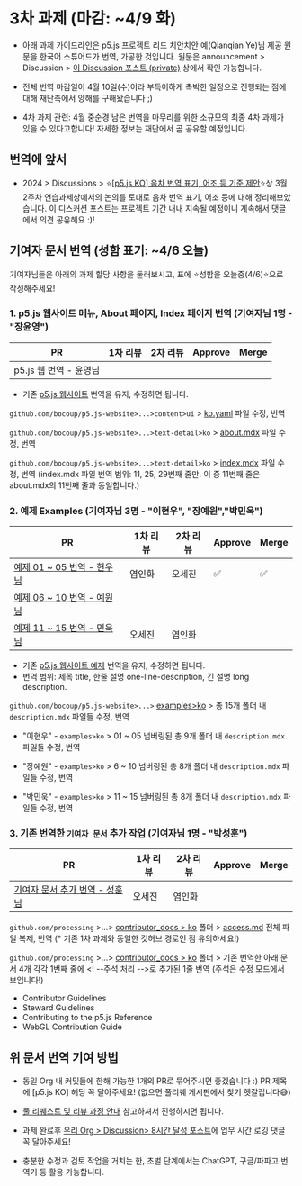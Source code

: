 # 3차 과제 (마감: ~4/9 화)

* 아래 과제 가이드라인은 p5.js 프로젝트 리드 치안치안 예(Qianqian Ye)님 제공 원문을 한국어 스튜어드가 번역, 가공한 것입니다. 원문은 announcement > Discussion > [이 Discussion 포스트 (private)](https://github.com/orgs/p5-js-KO-Translation/discussions/8) 상에서 확인 가능합니다.

* 전체 번역 마감일이 4월 10일(수)이라 부득이하게 촉박한 일정으로 진행되는 점에 대해 재단측에서 양해를 구해왔습니다 ;)

* 4차 과제 관련: 4월 중순경 남은 번역을 마무리를 위한 소규모의 최종 4차 과제가 있을 수 있다고합니다! 자세한 정보는 재단에서 곧 공유할 예정입니다.


## 번역에 앞서

* 2024 > Discussions > ⭐[[p5.js KO] 음차 번역 표기, 어조 등 기준 제안](https://github.com/p5-js-KO-Translation/2024/discussions/6)⭐상 3월 2주차 연습과제상에서의 논의를 토대로 음차 번역 표기, 어조 등에 대해 정리해보았습니다. 이 디스커션 포스트는 프로젝트 기간 내내 지속될 예정이니 계속해서 댓글에서 의견 공유해요 :)!


## 기여자 문서 번역 (성함 표기: ~4/6 오늘)


기여자님들은 아래의 과제 할당 사항을 둘러보시고, 표에 ⭐성함을 오늘중(4/6)⭐으로 작성해주세요! 


### 1. p5.js 웹사이트 메뉴, About 페이지, Index 페이지 번역 (기여자님 1명 - "장윤영")

| PR | 1차 리뷰 | 2차 리뷰 | Approve | Merge |
|------|---|---|---|---|
| p5.js 웹 번역 - 윤영님  |  |  | | |

* 기존 [p5.js 웹사이트](https://p5js.org/ko) 번역을 유지, 수정하면 됩니다.

`github.com/bocoup/p5.js-website>...>content>ui` > [ko.yaml](https://github.com/bocoup/p5.js-website/tree/main/src/content/ui) 파일 수정, 번역
 
`github.com/bocoup/p5.js-website>...>text-detail>ko` > [about.mdx](https://github.com/bocoup/p5.js-website/tree/main/src/content/text-detail/ko) 파일 수정, 번역
 
`github.com/bocoup/p5.js-website>...>text-detail>ko` > [index.mdx](https://github.com/bocoup/p5.js-website/tree/main/src/content/text-detail/ko) 파일 수정, 번역 (index.mdx 파일 번역 범위: 11, 25, 29번째 줄만. 이 중 11번째 줄은 about.mdx의 11번째 줄과 동일합니다.)




### 2. 예제 Examples (기여자님 3명 - "이현우", "장예원","박민욱")

| PR | 1차 리뷰 | 2차 리뷰 | Approve | Merge |
|------|---|---|---|---|
| [예제 01 ~ 05 번역 - 현우님](https://github.com/bocoup/p5.js-website/pull/144) | 염인화 | 오세진 | ✅ | ✅ |
| [예제 06 ~ 10 번역 - 예원님](https://github.com/bocoup/p5.js-website/pull/167) |  |  | | |
| [예제 11 ~ 15 번역 - 민욱님](https://github.com/bocoup/p5.js-website/pull/166) | 오세진 | 염인화 |  | |

 * 기존 [p5.js 웹사이트 예제](https://p5js.org/ko/examples) 번역을 유지, 수정하면 됩니다.
 * 번역 범위: 제목 title, 한줄 설명 one-line-description, 긴 설명 long description.

`github.com/bocoup/p5.js-website>...>` [examples>ko](https://github.com/bocoup/p5.js-website/tree/main/src/content/examples/ko) > 총 15개 폴더 내 `description.mdx` 파일들 수정, 번역

* "이현우" - `examples>ko` > 01 ~ 05 넘버링된 총 9개 폴더 내 `description.mdx` 파일들 수정, 번역

* "장예원" - `examples>ko` > 6 ~ 10 넘버링된 총 8개 폴더 내 `description.mdx` 파일들 수정, 번역

* "박민욱" - `examples>ko` > 11 ~ 15 넘버링된 총 8개 폴더 내 `description.mdx` 파일들 수정, 번역



### 3. 기존 번역한 `기여자 문서` 추가 작업 (기여자님 1명 - "박성훈")

| PR | 1차 리뷰 | 2차 리뷰 | Approve | Merge |
|------|---|---|---|---|
| [기여자 문서 추가 번역 - 성훈님](https://github.com/processing/p5.js/pull/6951) | 오세진 | 염인화 | | |

`github.com/processing` >...> [contributor_docs > ko](https://github.com/processing/p5.js/tree/main/contributor_docs/ko) 폴더 > [access.md](https://github.com/processing/p5.js/blob/main/contributor_docs/access.md) 전체 파일 복제, 번역 (* 기존 1차 과제와 동일한 깃허브 경로인 점 유의하세요!)

`github.com/processing` >...> [contributor_docs > ko](https://github.com/processing/p5.js/tree/main/contributor_docs/ko) 폴더 > 기존 번역한 아래 문서 4개 각각 1번째 줄에 <! --주석 처리 -->로 추가된 1줄 번역 (주석은 수정 모드에서 보입니다!) 
  * Contributor Guidelines
  * Steward Guidelines
  * Contributing to the p5.js Reference
  * WebGL Contribution Guide

    

## 위 문서 번역 기여 방법

* 동일 Org 내 커밋들에 한해 가능한 1개의 PR로 묶어주시면 좋겠습니다 :) PR 제목에 [p5.js KO] 헤딩 꼭 달아주세요! (없으면 풀리퀘 게시판에서 찾기 헷갈립니다😅)

* [풀 리퀘스트 및 리뷰 과정 안내](https://github.com/p5-js-KO-Translation/2024/discussions/7) 참고하셔서 진행하시면 됩니다.

* 과제 완료후 [우리 Org > Discussion> 8시간 달성 포스트](https://github.com/p5-js-KO-Translation/2024/discussions/10)에 업무 시간 로깅 댓글 꼭 달아주세요!

* 충분한 수정과 검토 작업을 거치는 한, 초벌 단계에서는 ChatGPT, 구글/파파고 번역기 등 활용 가능합니다.
